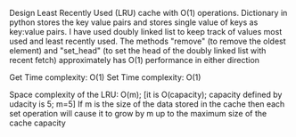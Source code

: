 Design Least Recently Used (LRU) cache with O(1) operations. 
Dictionary in python stores the key value pairs and stores single value of keys as key:value pairs.  I have used doubly linked list to keep track of values most used and least recently used. 
The methods "remove" (to remove the oldest element) and "set_head" (to set the head of the doubly linked list with recent fetch) approximately has O(1) performance in either direction

Get Time complexity: O(1) 
Set Time complexity: O(1)

Space complexity of the LRU: O(m); [it is O(capacity); capacity defined by udacity is 5; m=5]
If m is the size of the data stored in the cache then each set operation will cause it to grow by m up to the maximum size of the cache capacity